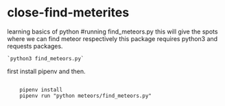 # close-find-meterites
learning basics of python
#running find_meteors.py
 this will give the spots where we can find meteor respectively
this package requires python3 and requests packages.

    `python3 find_meteors.py`

first install pipenv and then.

   ```

       pipenv install
       pipenv run "python meteors/find_meteors.py"
   ```
